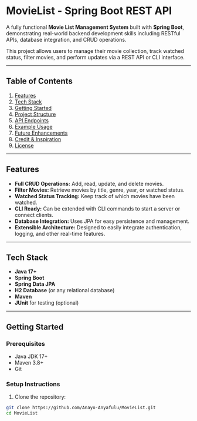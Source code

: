 # MovieList - Spring Boot REST API

A fully functional **Movie List Management System** built with **Spring Boot**, demonstrating real-world backend development skills including RESTful APIs, database integration, and CRUD operations.  

This project allows users to manage their movie collection, track watched status, filter movies, and perform updates via a REST API or CLI interface.

---

## Table of Contents

1. [Features](#features)  
2. [Tech Stack](#tech-stack)  
3. [Getting Started](#getting-started)  
4. [Project Structure](#project-structure)  
5. [API Endpoints](#api-endpoints)  
6. [Example Usage](#example-usage)  
7. [Future Enhancements](#future-enhancements)  
8. [Credit & Inspiration](#credit--inspiration)  
9. [License](#license)  

---

## Features

- **Full CRUD Operations:** Add, read, update, and delete movies.
- **Filter Movies:** Retrieve movies by title, genre, year, or watched status.
- **Watched Status Tracking:** Keep track of which movies have been watched.
- **CLI Ready:** Can be extended with CLI commands to start a server or connect clients.
- **Database Integration:** Uses JPA for easy persistence and management.
- **Extensible Architecture:** Designed to easily integrate authentication, logging, and other real-time features.

---

## Tech Stack

- **Java 17+**
- **Spring Boot**
- **Spring Data JPA**
- **H2 Database** (or any relational database)
- **Maven**
- **JUnit** for testing (optional)

---

## Getting Started

### Prerequisites

- Java JDK 17+
- Maven 3.8+
- Git

### Setup Instructions

1. Clone the repository:

```bash
git clone https://github.com/Anayo-Anyafulu/MovieList.git
cd MovieList
